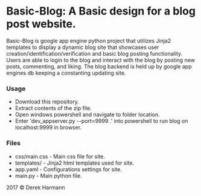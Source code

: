 <h1>Basic-Blog: A Basic design for a blog post website.</h1>

<p>Basic-Blog is google app engine python project that utilizes Jinja2 templates to display
a dynamic blog site that showcases user creation/identification/verification and basic blog posting functionality.
Users are able to login to the blog and interact with the blog by posting new posts, commenting, and liking.
The blog backend is held up by google app engines db keeping a constanting updating site.</p>

<h3>Usage</h3>
<ul>
<li>Download this repository.</li>
<li>Extract contents of the zip file.</li>
<li>Open windows powershell and navigate to folder location.</li>
<li>Enter 'dev_appserver.py --port=9999 .' into powershell to run blog on localhost:9999 in browser.</li>
</ul>

<h3>Files</h3>
<ul>
<li>css/main.css - Main css file for site.</li>
<li>templates/ - Jinja2 html templates used for site.</li>
<li>app.yaml - Configurations settings for site.</li>
<li>main.py - Main python file.</li>
</ul>

<p>2017 &copy; Derek Harmann</p>
